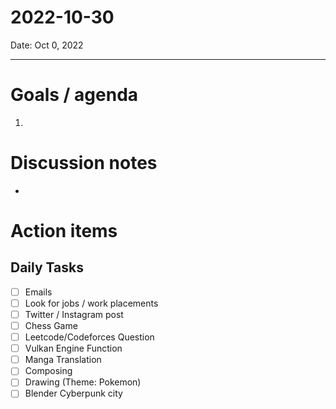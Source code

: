 
# 2022-10-30

Date: Oct 0, 2022

---

# Goals / agenda
1. 

# Discussion notes
- 

# Action items
## Daily Tasks
- [ ] Emails
- [ ] Look for jobs / work placements
- [ ] Twitter / Instagram post
- [ ] Chess Game
- [ ] Leetcode/Codeforces Question
- [ ] Vulkan Engine Function
- [ ] Manga Translation
- [ ] Composing
- [ ] Drawing (Theme: Pokemon)
- [ ] Blender Cyberpunk city
